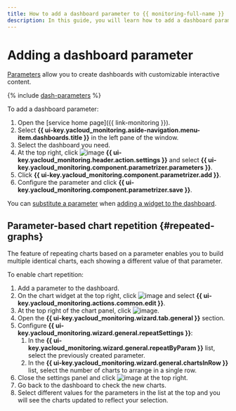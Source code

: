 ```yaml
---
title: How to add a dashboard parameter to {{ monitoring-full-name }}
description: In this guide, you will learn how to add a dashboard parameter to {{ monitoring-name }}.
---
```


# Adding a dashboard parameter

[Parameters](../../concepts/visualization/dashboard.md#parameterization) allow you to create dashboards with customizable interactive content.

{% include [dash-parameters](../../../_includes/monitoring/dash-parameters.md) %}

To add a dashboard parameter:

1. Open the [service home page]({{ link-monitoring }}).
1. Select **{{ ui-key.yacloud_monitoring.aside-navigation.menu-item.dashboards.title }}** in the left pane of the window.
1. Select the dashboard you need.
1. At the top right, click ![image](../../../_assets/console-icons/gear.svg) **{{ ui-key.yacloud_monitoring.header.action.settings }}** and select **{{ ui-key.yacloud_monitoring.component.parametrizer.parameters }}**.
1. Click **{{ ui-key.yacloud_monitoring.component.parametrizer.add }}**.
1. Configure the parameter and click **{{ ui-key.yacloud_monitoring.component.parametrizer.save }}**.

You can [substitute a parameter](../../concepts/visualization/dashboard.md#templates) when [adding a widget to the dashboard](add-widget.md).

## Parameter-based chart repetition {#repeated-graphs}

The feature of repeating charts based on a parameter enables you to build multiple identical charts, each showing a different value of that parameter.

To enable chart repetition:

1. Add a parameter to the dashboard.
1. On the chart widget at the top right, click ![image](../../../_assets/console-icons/ellipsis.svg) and select **{{ ui-key.yacloud_monitoring.actions.common.edit }}**.
1. At the top right of the chart panel, click ![image](../../../_assets/console-icons/gear.svg).
1. Open the **{{ ui-key.yacloud_monitoring.wizard.tab.general }}** section.
1. Configure **{{ ui-key.yacloud_monitoring.wizard.general.repeatSettings }}**:
   1. In the **{{ ui-key.yacloud_monitoring.wizard.general.repeatByParam }}** list, select the previously created parameter.
   1. In the **{{ ui-key.yacloud_monitoring.wizard.general.chartsInRow }}** list, select the number of charts to arrange in a single row.
1. Close the settings panel and click ![image](../../../_assets/console-icons/floppy-disk.svg) at the top right.
1. Go back to the dashboard to check the new charts.
1. Select different values for the parameters in the list at the top and you will see the charts updated to reflect your selection.